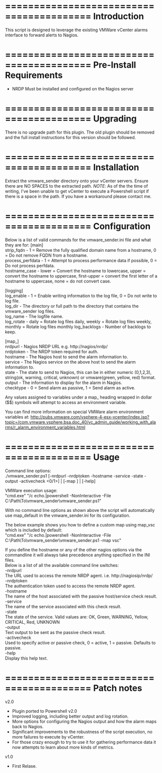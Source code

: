 =========================================
Introduction
=========================================
This script is designed to leverage the existing VMWare vCenter alarms interface to forward alerts to Nagios.

=========================================
Pre-Install Requirements
========================================= 
 - NRDP Must be installed and configured on the Nagios server

=========================================
Upgrading
=========================================
There is no upgrade path for this plugin. The old plugin should be removed and the full install instructions for this version should be followed.
 
=========================================
Installation
=========================================
Extract the vmware_sender directory onto your vCenter servers. Ensure there are NO SPACES to the extracted path.
*NOTE*: As of the the time of writing, I've been unable to get vCenter to execute a Powershell script if there is a space in the path. If you have a workaround please contact me.

=========================================
Configuration
=========================================
Below is a list of valid commands for the vmware_sender.ini file and what they are for:
[main]  
strip_fqdn - 1 = Remove the fully qualified domain name from a hostname, 0 = Do not remove FQDN from a hostname.  
process_perfdata - 1 = Attempt to process performance data if possible, 0 = Do not process perfdata.  
hostname_case - lower = Convert the hostname to lowercase, upper = convert the hostname to uppercase, first-upper = convert the first letter of a hostname to uppercase, none = do not convert case.  

[logging]  
log_enable - 1 = Enable writing information to the log file, 0 = Do not write to log file.  
log_dir - The directory or full path to the directory that contains the vmware_sender log files.  
log_name - The logfile name.  
log_rotate - daily = Rotate log files daily, weekly = Rotate log files weekly, monthly = Rotate log files monthly 
log_backlogs - Number of backlogs to keep.  

[map_]  
nrdpurl - Nagios NRDP URL e.g. http://nagios/nrdp/  
nrdptoken - The NRDP token required for auth.  
hostname - The Nagios host to send the alarm information to.  
service - The Nagios service on the above host to send the alarm information to.  
state - The state to send to Nagios, this can be in either numeric (0,1,2,3), string(ok, warning, critical, unknown) or vmware(green, yellow, red) format.  
output - The information to display for the alarm in Nagios.  
checktype - 0 = Send alarm as passive, 1 = Send alarm as active.  

Any values assigned to variables under a map_ heading wrapped in dollar ($$) symbols will attempt to access an environment variable.

You can find more information on special VMWare alarm environment variables at: http://pubs.vmware.com/vsphere-4-esx-vcenter/index.jsp?topic=/com.vmware.vsphere.bsa.doc_40/vc_admin_guide/working_with_alarms/r_alarm_environment_variables.html  

=========================================
Usage
=========================================
Command line options:  
./vmware_sender.ps1 [-nrdpurl <Nagios NRDP Url> -nrdptoken <Nagios NRDP Token> -hostname <hostname> -service <service name> -state <nagios or vmware state> -output <Information> -activecheck <0/1>] | [-map <Map Name>] | [-help]  

VMWare execution usage:  
"cmd.exe" "/c echo.|powershell -NonInteractive -File C:\Path\To\vmware_sender\vmware_sender.ps1"  

With no command line options as shown above the script will automatically use map_default in the vmware_sender.ini for its configuration.  

The below example shows you how to define a custom map using map_vsc which is included by default:  
"cmd.exe" "/c echo.|powershell -NonInteractive -File C:\Path\To\vmware_sender\vmware_sender.ps1 -map vsc"  

If you define the hostname or any of the other nagios options via the commandline it will always take precedence anything specified in the INI files.  
Below is a list of all the available command line switches:  
-nrdpurl  
	The URL used to access the remote NRDP agent. i.e. http://nagiosip/nrdp/  
-nrdptoken  
	The authentication token used to access the remote NRDP agent.  
-hostname  
	The name of the host associated with the passive host/service check result.  
-service  
	The name of the service associated with this check result.  
-state  
	The state of the service. Valid values are: OK, Green, WARNING, Yellow, CRITICAL, Red, UNKNOWN  
-output  
	Text output to be sent as the passive check result.  
-activecheck  
    Used to specify active or passive check, 0 = active, 1 = passive. Defaults to passive.  
-help  
	Display this help text.  

=========================================
Patch notes
=========================================
v2.0  
 - Plugin ported to Powershell v2.0  
 - Improved logging, including better output and log rotation.  
 - More options for configuring the Nagios output and how the alarm maps back to Nagios.  
 - Significant improvements to the robustness of the script execution, no more failures to execute by vCenter.  
 - For those crazy enough to try to use it for gathering performance data it now attempts to learn about more kinds of metrics.  

v1.0  
 - First Relase.  
